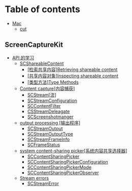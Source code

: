 # Table of contents

* [Mac](README.md)
  * [cut](mac/cut.md)

## ScreenCaptureKit

* [API 的学习](screencapturekit/api-de-xue-xi/README.md)
  * [SCShareableContent](screencapturekit/api-de-xue-xi/scshareablecontent/README.md)
    * [\[检索共享内容\]Retrieving shareable content](screencapturekit/api-de-xue-xi/scshareablecontent/jian-suo-gong-xiang-nei-rong-retrieving-shareable-content.md)
    * [\[共享内容对象\]Inspecting shareable content](screencapturekit/api-de-xue-xi/scshareablecontent/gong-xiang-nei-rong-dui-xiang-inspecting-shareable-content.md)
    * [\[类型方法\]Type Methods](screencapturekit/api-de-xue-xi/scshareablecontent/lei-xing-fang-fa-type-methods.md)
  * [Content capture\[内容捕获\]](screencapturekit/api-de-xue-xi/content-capture-nei-rong-bu-huo/README.md)
    * [SCStream\[流\]](screencapturekit/api-de-xue-xi/content-capture-nei-rong-bu-huo/scstream-liu.md)
    * [SCStreamConfiguration](screencapturekit/api-de-xue-xi/content-capture-nei-rong-bu-huo/scstreamconfiguration.md)
    * [SCContentFilter](screencapturekit/api-de-xue-xi/content-capture-nei-rong-bu-huo/sccontentfilter.md)
    * [CSStreamDeleagate](screencapturekit/api-de-xue-xi/content-capture-nei-rong-bu-huo/csstreamdeleagate.md)
    * [SCScreenshotmanger](screencapturekit/api-de-xue-xi/content-capture-nei-rong-bu-huo/scscreenshotmanger.md)
  * [output processing \[输出程序\]](screencapturekit/api-de-xue-xi/output-processing-shu-chu-cheng-xu/README.md)
    * [SCStreamOutput](screencapturekit/api-de-xue-xi/output-processing-shu-chu-cheng-xu/scstreamoutput.md)
    * [SCStreamOutputType](screencapturekit/api-de-xue-xi/output-processing-shu-chu-cheng-xu/scstreamoutputtype.md)
    * [SCStreamFrameInfo](screencapturekit/api-de-xue-xi/output-processing-shu-chu-cheng-xu/scstreamframeinfo.md)
    * [SCFrameStatus](screencapturekit/api-de-xue-xi/output-processing-shu-chu-cheng-xu/scframestatus.md)
  * [system content-sharing picker\[系统内容共享选择器\]](screencapturekit/api-de-xue-xi/system-contentsharing-picker-xi-tong-nei-rong-gong-xiang-xuan-ze-qi/README.md)
    * [SCContentSharingPicker](screencapturekit/api-de-xue-xi/system-contentsharing-picker-xi-tong-nei-rong-gong-xiang-xuan-ze-qi/sccontentsharingpicker.md)
    * [SCContentSharingPickerConfiguration](screencapturekit/api-de-xue-xi/system-contentsharing-picker-xi-tong-nei-rong-gong-xiang-xuan-ze-qi/sccontentsharingpickerconfiguration.md)
    * [SCContentSharingPickerMode](screencapturekit/api-de-xue-xi/system-contentsharing-picker-xi-tong-nei-rong-gong-xiang-xuan-ze-qi/sccontentsharingpickermode.md)
    * [SCContentSharingPickerObserver](screencapturekit/api-de-xue-xi/system-contentsharing-picker-xi-tong-nei-rong-gong-xiang-xuan-ze-qi/sccontentsharingpickerobserver.md)
  * [Stream errors](screencapturekit/api-de-xue-xi/stream-errors/README.md)
    * [SCStreamError](screencapturekit/api-de-xue-xi/stream-errors/scstreamerror.md)
